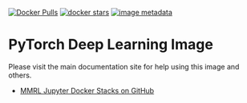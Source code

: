 [![Docker Pulls](https://img.shields.io/docker/pulls/mmrl/dl-pytorch.svg?style=popout)](https://hub.docker.com/r/mmrl/dl-pytorch) [![docker stars](https://img.shields.io/docker/stars/mmrl/dl-pytorch.svg)](https://hub.docker.com/r/mmrl/dl-pytorch) [![image metadata](https://images.microbadger.com/badges/image/mmrl/dl-pytorch.svg)](https://microbadger.com/images/mmrl/dl-pytorch "mmrl/dl-pytorch image metadata")

# PyTorch Deep Learning Image

Please visit the main documentation site for help using this image and others.

* [MMRL Jupyter Docker Stacks on GitHub](https://github.com/mmrl/dl)
